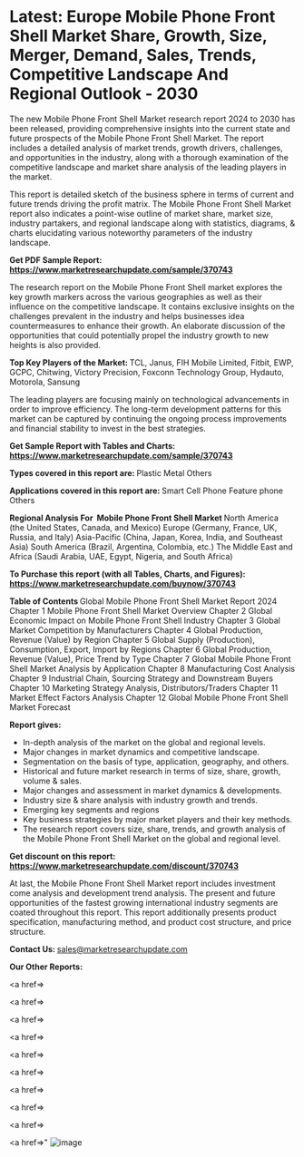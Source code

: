 # Latest: Europe Mobile Phone Front Shell Market Share, Growth, Size, Merger, Demand, Sales, Trends, Competitive Landscape And Regional Outlook - 2030

The new Mobile Phone Front Shell Market research report 2024 to 2030 has been released, providing comprehensive insights into the current state and future prospects of the Mobile Phone Front Shell Market. The report includes a detailed analysis of market trends, growth drivers, challenges, and opportunities in the industry, along with a thorough examination of the competitive landscape and market share analysis of the leading players in the market.

This report is detailed sketch of the business sphere in terms of current and future trends driving the profit matrix. The Mobile Phone Front Shell Market report also indicates a point-wise outline of market share, market size, industry partakers, and regional landscape along with statistics, diagrams, &amp; charts elucidating various noteworthy parameters of the industry landscape.

<strong><b>Get PDF Sample Report: <a href=https://www.marketresearchupdate.com/sample/370743>https://www.marketresearchupdate.com/sample/370743</a></b></strong>

The research report on the Mobile Phone Front Shell market explores the key growth markers across the various geographies as well as their influence on the competitive landscape. It contains exclusive insights on the challenges prevalent in the industry and helps businesses idea countermeasures to enhance their growth. An elaborate discussion of the opportunities that could potentially propel the industry growth to new heights is also provided.

<strong><b>Top Key Players of the Market:
</b></strong>TCL, Janus, FIH Mobile Limited, Fitbit, EWP, GCPC, Chitwing, Victory Precision, Foxconn Technology Group, Hydauto, Motorola, Sansung<strong><b>
</b></strong>

The leading players are focusing mainly on technological advancements in order to improve efficiency. The long-term development patterns for this market can be captured by continuing the ongoing process improvements and financial stability to invest in the best strategies.

<strong><b>Get Sample Report with Tables and Charts: <a href=https://www.marketresearchupdate.com/sample/370743>https://www.marketresearchupdate.com/sample/370743</a></b></strong>

<strong><b>Types covered in this report are:
</b></strong>Plastic
Metal
Others<strong><b>
</b></strong>

<strong><b>Applications covered in this report are:
</b></strong>Smart Cell Phone
Feature phone
Others<strong><b>
</b></strong>

<strong><b>Regional Analysis For  Mobile Phone Front Shell Market</b></strong><strong><b>
</b></strong>North America (the United States, Canada, and Mexico)
Europe (Germany, France, UK, Russia, and Italy)
Asia-Pacific (China, Japan, Korea, India, and Southeast Asia)
South America (Brazil, Argentina, Colombia, etc.)
The Middle East and Africa (Saudi Arabia, UAE, Egypt, Nigeria, and South Africa)

<strong><b>To Purchase this report (with all Tables, Charts, and Figures): <a href=https://www.marketresearchupdate.com/buynow/370743>https://www.marketresearchupdate.com/buynow/370743</a></b></strong>

<strong><b>Table of Contents</b></strong><strong><b>
</b></strong>Global Mobile Phone Front Shell Market Report 2024
Chapter 1 Mobile Phone Front Shell Market Overview
Chapter 2 Global Economic Impact on Mobile Phone Front Shell Industry
Chapter 3 Global Market Competition by Manufacturers
Chapter 4 Global Production, Revenue (Value) by Region
Chapter 5 Global Supply (Production), Consumption, Export, Import by Regions
Chapter 6 Global Production, Revenue (Value), Price Trend by Type
Chapter 7 Global Mobile Phone Front Shell Market Analysis by Application
Chapter 8 Manufacturing Cost Analysis
Chapter 9 Industrial Chain, Sourcing Strategy and Downstream Buyers
Chapter 10 Marketing Strategy Analysis, Distributors/Traders
Chapter 11 Market Effect Factors Analysis
Chapter 12 Global Mobile Phone Front Shell Market Forecast

<strong><b>Report gives:</b></strong>

- In-depth analysis of the market on the global and regional levels.
- Major changes in market dynamics and competitive landscape.
- Segmentation on the basis of type, application, geography, and others.
- Historical and future market research in terms of size, share, growth, volume &amp; sales.
- Major changes and assessment in market dynamics &amp; developments.
- Industry size &amp; share analysis with industry growth and trends.
- Emerging key segments and regions
- Key business strategies by major market players and their key methods.
- The research report covers size, share, trends, and growth analysis of the Mobile Phone Front Shell Market on the global and regional level.

<strong><b>Get discount on this report: <a href=https://www.marketresearchupdate.com/discount/370743>https://www.marketresearchupdate.com/discount/370743</a></b></strong>

At last, the Mobile Phone Front Shell Market report includes investment come analysis and development trend analysis. The present and future opportunities of the fastest growing international industry segments are coated throughout this report. This report additionally presents product specification, manufacturing method, and product cost structure, and price structure.

<strong><b>Contact Us:
</b></strong>sales@marketresearchupdate.com

<strong>Our Other Reports:</strong>

<a href=></a>

<a href=></a>

<a href=></a>

<a href=></a>

<a href=></a>

<a href=></a>

<a href=></a>

<a href=></a>

<a href=></a>

<a href=></a>"
![image](https://github.com/Gayatrikarjule/Market-Analysis-360/assets/97346546/4938bc38-7194-4c6e-9f05-9f69969da1db)
